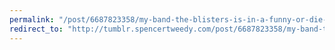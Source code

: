 ```yaml
---
permalink: "/post/6687823358/my-band-the-blisters-is-in-a-funny-or-die-video"
redirect_to: "http://tumblr.spencertweedy.com/post/6687823358/my-band-the-blisters-is-in-a-funny-or-die-video"
---
```

